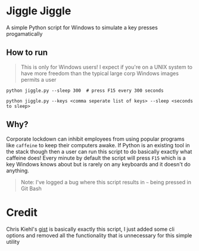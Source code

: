 # Jiggle Jiggle

A simple Python script for Windows to simulate a key presses progamatically

## How to run

> This is only for Windows users! I expect if you're on a UNIX system to have
> more freedom than the typical large corp Windows images permits a user

`python jiggle.py --sleep 300  # press F15 every 300 seconds`

`python jiggle.py --keys <comma seperate list of keys> --sleep <seconds to sleep>`

## Why?

Corporate lockdown can inhibit employees from using popular programs like
`caffeine` to keep their computers awake. If Python is an existing tool in the
stack though then a user can run this script to do basically exactly what
caffeine does! Every minute by default the script will press `F15` which is a
key Windows knows about but is rarely on any keyboards and it doesn't do
anything.

> Note: I've logged a bug where this script results in `~` being pressed in Git Bash


# Credit

Chris Kiehl's [gist](https://gist.github.com/chriskiehl/2906125) is basically
exactly this script, I just added some cli options and removed all the
functionality that is unnecessary for this simple utility

